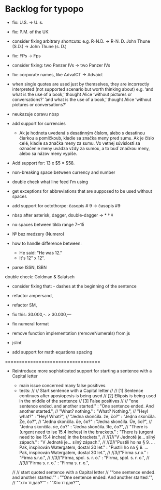 # Backlog for typopo

* fix: U.S. → U. s.
* fix: P.M. of the UK
* consider fixing arbitrary shortcuts: e.g. R-N.D. → R-N. D.
			John Thune (S.D.) → John Thune (s. D.)
* fix: FPs → Fps
* consider fixing: two Panzer IVs → two Panzer IVs
* fix: corporate names, like AdvaICT → Advaict
* when single quotes are used just by themselves, they are incorrectly interpreted (not supported scenario but worth thinking about)
	e.g.
	‘and what is the use of a book,’ thought Alice ‘without pictures or conversations?’
	’and what is the use of a book,’ thought Alice ’without pictures or conversations?’

* neukazuje opravu nbsp

* add support for currencies
	* Ak je hodnota uvedená s desatinným číslom, alebo
s desatinou čiarkou a pomlčkoub, kladie sa značka meny pred sumu.
Ak je číslo celé, kladie sa značka meny za sumu. Vo vetnej súvislosti
sa označenie meny uvádza vždy za sumou, a to buď značkou meny,
alebo sa názov meny vypíše.
* Add support for: 13 x $5 = $58.
* non-breaking space between currency and number

* double check what line feed I'm using
* get exceptions for abbreviations that are supposed to be used without spaces


* add support for octothorpe: časopis # 9 → časopis #9
* nbsp after asterisk, dagger, double-dagger → * † ‡
* no spaces between tilda range 7~15
* № bez medzery (Numero)

* how to handle difference between:
	* He said: "He was 12."
	* It's 12" x 12".

* parse ISSN, ISBN

double check:
Goldman &
Salatsch


* consider fixing that: - dashes at the beginning of the sentence

* refactor ampersand,
* refactor SM,


* fix this:  30.000,-. > 30.000,—
* fix numeral format
* remove function implementation (removeNumerals) from js

* jslint

* add support for math equations spacing



==================================
* Reintroduce more sophisticated support for starting a sentence with a Capital letter
	* main issue concerned many false positives
	* tests:
	//
	// 		Start sentence with a Capital letter
	//
	// 		[1] Sentence continues after aposiopesis is being used
	// 		[2] Ellipsis is being used in the middle of the sentence
	// 		[3] False positives
	//
	// "one sentence ended. and another started." : "One sentence ended. And another started.",
	// "What? nothing." : "What? Nothing.",
	// "Hey! what?" : "Hey! What?",
	// "Jedna skončila. že, čo?" : "Jedna skončila. Že, čo?",
	// "Jedna skončila. ůe, čo?" : "Jedna skončila. Ůe, čo?",
	// "Jedna skončila. яe, čo?" : "Jedna skončila. Яe, čo?",
	// "There is (urgent need to ise 15.4 inches) in the brackets." : "There is (urgent need to ise 15.4 inches) in the brackets.",
	// /*[1]*/"V Jednotě je… silný zápach." : "V Jednotě je… silný zápach.",
	// /*[2]*/"Pustili ho na § 9. … Pak, inspirován Watergatem, dostal 30 let." : "Pustili ho na § 9. … Pak, inspirován Watergatem, dostal 30 let.",
	// /*[3]*/"Firma s.r.o." : "Firma s.r.o.",
	// /*[3]*/"Firma, spol. s. r. o." : "Firma, spol. s. r. o.",
	// /*[3]*/"Firma s. r. o." : "Firma s. r. o.",

	// // start quoted sentence with a Capital letter
	// "“one sentence ended. and another started.”" : "“One sentence ended. And another started.”",
	// "“хто ті дав?”" : "“Хто ті дав?”",
